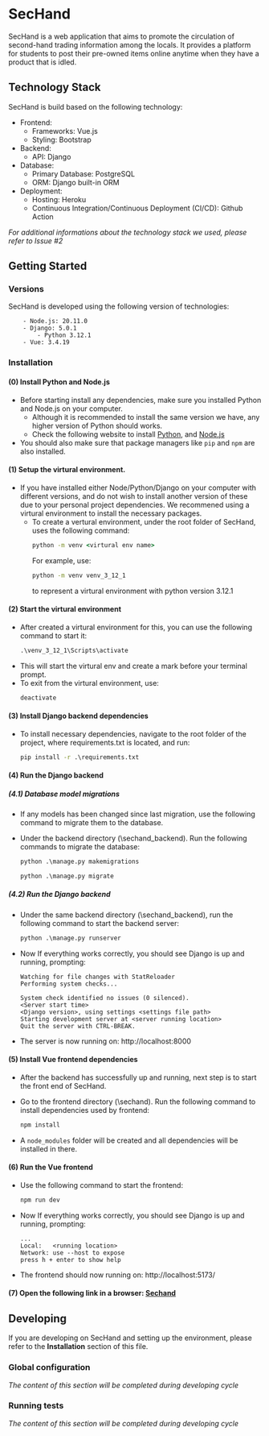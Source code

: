# SecHand

SecHand is a web application that aims to promote the circulation of second-hand trading information among the locals. It provides a platform for students to post their pre-owned items online anytime when they have a product that is idled. 

## Technology Stack

SecHand is build based on the following technology:

- Frontend:
    - Frameworks: Vue.js
    - Styling: Bootstrap
- Backend:
    - API: Django
- Database:
    - Primary Database: PostgreSQL
    - ORM: Django built-in ORM
- Deployment:
    - Hosting: Heroku
    - Continuous Integration/Continuous Deployment (CI/CD): Github Action

*For additional informations about the technology stack we used, please refer to Issue #2*

## Getting Started

### Versions

SecHand is developed using the following version of technologies:
```
    - Node.js: 20.11.0
    - Django: 5.0.1
        - Python 3.12.1
    - Vue: 3.4.19
```

### Installation

#### (0) Install Python and Node.js

- Before starting install any dependencies, make sure you installed Python and Node.js on your computer. 
    - Although it is recommended to install the same version we have, any higher version of Python should works.
    - Check the following website to install [Python](https://www.python.org/downloads/), and [Node.js](https://nodejs.org/en)
- You should also make sure that package managers like `pip` and `npm` are also installed.

#### (1) Setup the virtural environment.

- If you have installed either Node/Python/Django on your computer with different versions, and do not wish to install another version of these due to your personal project dependencies. We recommened using a virtural environment to install the necessary packages.
    - To create a vertural environment, under the root folder of SecHand, uses the following command:
        ```cmd
        python -m venv <virtural env name>
        ```
        For example, use:
        ```cmd
        python -m venv venv_3_12_1 
        ```
        to represent a virtural environment with python version 3.12.1

#### (2) Start the virtural environment

- After created a virtural environment for this, you can use the following command to start it:
    ```cmd
    .\venv_3_12_1\Scripts\activate
    ```
- This will start the virtural env and create a mark before your terminal prompt. 
- To exit from the virtural environment, use:
    ```cmd
    deactivate
    ```

#### (3) Install Django backend dependencies

- To install necessary dependencies, navigate to the root folder of the project, where requirements.txt is located, and run:
    ```cmd
    pip install -r .\requirements.txt
    ```
    
#### (4) Run the Django backend
##### (4.1) Database model migrations

- If any models has been changed since last migration, use the following command to migrate them to the database. 
- Under the backend directory (\sechand_backend). Run the following commands to migrate the database:

    ```cmd
    python .\manage.py makemigrations
    ```

    ```cmd
    python .\manage.py migrate
    ```

##### (4.2) Run the Django backend
- Under the same backend directory (\sechand_backend), run the following command to start the backend server:
    ```cmd
    python .\manage.py runserver
    ```
- Now If everything works correctly, you should see Django is up and running, prompting:
    ```
    Watching for file changes with StatReloader
    Performing system checks...

    System check identified no issues (0 silenced).
    <Server start time>
    <Django version>, using settings <settings file path>
    Starting development server at <server running location>
    Quit the server with CTRL-BREAK.
    ```
- The server is now running on: http://localhost:8000

#### (5) Install Vue frontend dependencies

- After the backend has successfully up and running, next step is to start the front end of SecHand.

- Go to the frontend directory (\sechand). Run the following command to install dependencies used by frontend:
    ```cmd
    npm install
    ```
- A `node_modules` folder will be created and all dependencies will be installed in there.

#### (6) Run the Vue frontend

- Use the following command to start the frontend:
    ```cmd
    npm run dev
    ```

- Now If everything works correctly, you should see Django is up and running, prompting:
    ```
    ...
    Local:   <running location>
    Network: use --host to expose
    press h + enter to show help
    ```

- The frontend should now running on: http://localhost:5173/

#### (7) Open  the following link in a browser: [Sechand](http://localhost:5173 )

## Developing

If you are developing on SecHand and setting up the environment, please refer to the **Installation** section of this file.

### Global configuration

*The content of this section will be completed during developing cycle*

### Running tests

*The content of this section will be completed during developing cycle*
